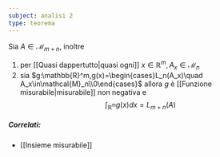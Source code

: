 ```yaml
---
subject: analisi 2
type: teorema
---
```

Sia $A\in\mathcal{M}_{m+n}$, inoltre
1. per [[Quasi dappertutto|quasi ogni]] $x\in\mathbb{R}^m,A_x\in\mathcal{M}_n$
2. sia $g:\mathbb{R}^m,g(x)=\begin{cases}L_n(A_x)\quad A_x\in\mathcal{M}_n\\0\end{cases}$
allora $g$ è [[Funzione misurabile|misurabile]] non negativa e 
$$
\int_{\mathbb{R}^m}g(x)dx=L_{m+n}(A)
$$

##### Correlati:
* [[Insieme misurabile]]